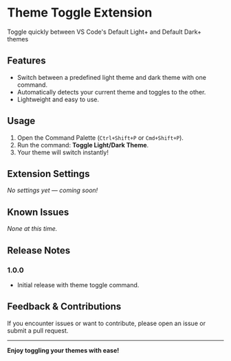 # Theme Toggle Extension

Toggle quickly between VS Code's Default Light+ and Default Dark+ themes

## Features

- Switch between a predefined light theme and dark theme with one command.
- Automatically detects your current theme and toggles to the other.
- Lightweight and easy to use.

## Usage

1. Open the Command Palette (`Ctrl+Shift+P` or `Cmd+Shift+P`).
2. Run the command: **Toggle Light/Dark Theme**.
3. Your theme will switch instantly!

## Extension Settings

_No settings yet — coming soon!_

## Known Issues

_None at this time._

## Release Notes

### 1.0.0

- Initial release with theme toggle command.

## Feedback & Contributions

If you encounter issues or want to contribute, please open an issue or submit a pull request.

---

**Enjoy toggling your themes with ease!**
